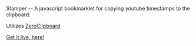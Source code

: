 Stamper -- A javascript bookmarklet for copying youtube timestamps to the clipboard.

Utilizes [ZeroClipboard](https://github.com/zeroclipboard/zeroclipboard)

[Get it live, here!](https://shadefinale.github.io/stamper/stamper.html)